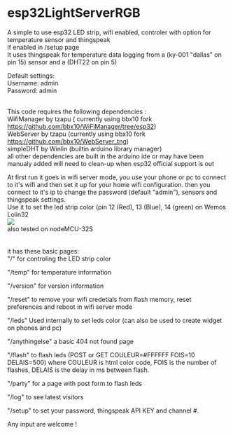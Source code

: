 # esp32LightServerRGB

A simple to use esp32 LED strip, wifi enabled, controler with option for temperature sensor and thingspeak
<br>
if enabled in /setup page<br>
It uses thingspeak for temperature data logging from a (ky-001 "dallas" on pin 15) sensor and a (DHT22 on pin 5)
<br>

Default settings:<br>
Username: admin<br>
Password: admin<br>
<br>

This code requires the following dependencies :<br>
WifiManager by tzapu ( currently using bbx10 fork https://github.com/bbx10/WiFiManager/tree/esp32)<br>
WebServer by tzapu (currently using bbx10 fork https://github.com/bbx10/WebServer_tng)<br>
simpleDHT by Winlin (builtin arduino library manager)<br>
all other dependencies are built in the arduino ide
or may have been manualy added will need to clean-up when esp32 official support is out
<br>

At first run it goes in wifi server mode, you use your phone or pc to connect to it's wifi
and then set it up for your home wifi configuration. then you connect to it's ip to 
change the password (default "admin"), sensors and thingspeak settings.
<br>
Use it to set the led strip color (pin 12 (Red), 13 (Blue), 14 (green) on Wemos Lolin32 <br><img src="https://img1.banggood.com/thumb/view/oaupload/banggood/images/2A/7E/7c9a8c11-4420-4946-a25b-bf6994016020.jpg" />
<br>also tested on nodeMCU-32S
<br>
<br>
<br>
it has these basic pages:
<br>
"/" for controling the LED strip color

"/temp" for temperature information

"/version" for version information

"/reset" to remove your wifi credetials from flash memory, reset preferences and reboot in wifi server mode

"/leds" Used internally to set leds color (can also be used to create widget on phones and pc)

"/anythingelse" a basic 404 not found page

"/flash" to flash leds (POST or GET COULEUR=#FFFFFF FOIS=10 DELAIS=500)
  where COULEUR is html color code, FOIS is the number of flashes, DELAIS is the delay in ms between flash.
  
"/party" for a page with post form to flash leds
 
"/log" to see latest visitors

"/setup" to set your password, thingspeak API KEY and channel #.


Any input are welcome !
